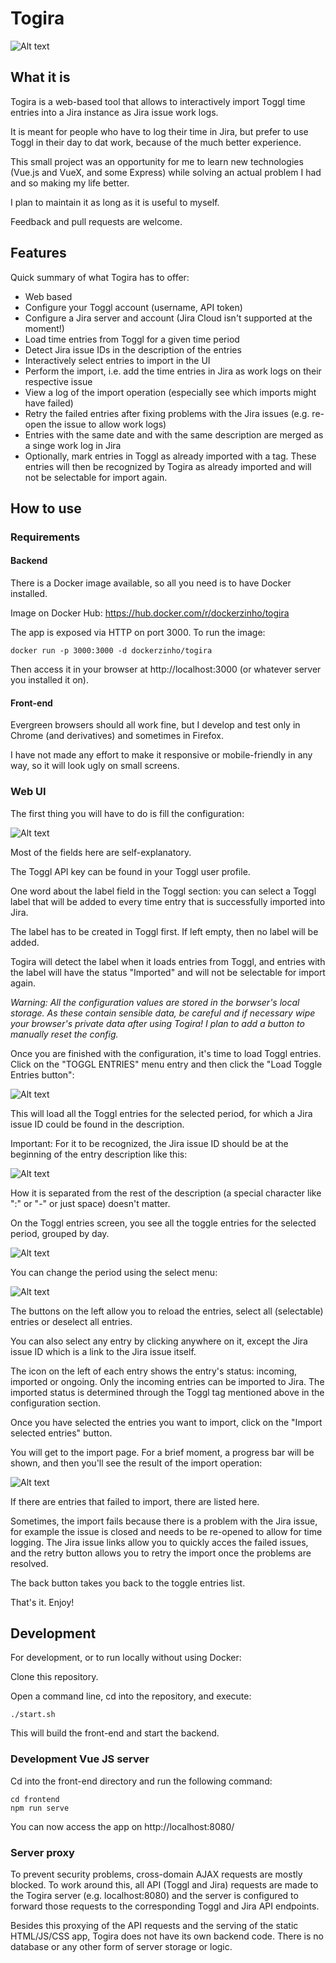 # Togira

![Alt text](readme/screenshot_toggl_entries.png "Screenshot of the Toggl entries screen")

## What it is

Togira is a web-based tool that allows to interactively import Toggl time entries into a Jira instance as Jira issue work logs.

It is meant for people who have to log their time in Jira, but prefer to use Toggl in their day to dat work, because of the much better experience.

This small project was an opportunity for me to learn new technologies (Vue.js and VueX, and some Express) while solving an actual problem I had and so making my life better.

I plan to maintain it as long as it is useful to myself.

Feedback and pull requests are welcome. 

## Features

Quick summary of what Togira has to offer:

- Web based
- Configure your Toggl account (username, API token)
- Configure a Jira server and account (Jira Cloud isn't supported at the moment!)
- Load time entries from Toggl for a given time period
- Detect Jira issue IDs in the description of the entries
- Interactively select entries to import in the UI
- Perform the import, i.e. add the time entries in Jira as work logs on their respective issue
- View a log of the import operation (especially see which imports might have failed)
- Retry the failed entries after fixing problems with the Jira issues (e.g. re-open the issue to allow work logs)
- Entries with the same date and with the same description are merged as a singe work log in Jira
- Optionally, mark entries in Toggl as already imported with a tag. These entries will then be recognized by Togira as already imported and will not be selectable for import again.

## How to use
### Requirements

#### Backend

There is a Docker image available, so all you need is to have Docker installed.

Image on Docker Hub: https://hub.docker.com/r/dockerzinho/togira

The app is exposed via HTTP on port 3000. To run the image:

```
docker run -p 3000:3000 -d dockerzinho/togira
```

Then access it in your browser at http://localhost:3000 (or whatever server you installed it on).

#### Front-end

Evergreen browsers should all work fine, but I develop and test only in Chrome (and derivatives) and sometimes in Firefox.

I have not made any effort to make it responsive or mobile-friendly in any way, so it will look ugly on small screens.

### Web UI

The first thing you will have to do is fill the configuration:

![Alt text](readme/screenshot_config.png "Screenshot of the config screen")

Most of the fields here are self-explanatory.

The Toggl API key can be found in your Toggl user profile.

One word about the label field in the Toggl section: you can select a Toggl label that will be added to every time entry that is successfully imported into Jira.

The label has to be created in Toggl first. If left empty, then no label will be added.

Togira will detect the label when it loads entries from Toggl, and entries with the label will have the status "Imported" and will not be selectable for import again.

_Warning: All the configuration values are stored in the borwser's local storage. As these contain sensible data, be careful and if necessary wipe your browser's private data after using Togira! I plan to add a button to manually reset the config._

Once you are finished with the configuration, it's time to load Toggl entries. Click on the "TOGGL ENTRIES" menu entry and then click the "Load Toggle Entries button":
 
![Alt text](readme/screenshot_load_entries.png "Screenshot of the Toggl entries load button")

This will load all the Toggl entries for the selected period, for which a Jira issue ID could be found in the description.

Important: For it to be recognized, the Jira issue ID should be at the beginning of the entry description like this:

![Alt text](readme/screenshot_toggl_description.png "Screenshot of description in Toggl")

How it is separated from the rest of the description (a special character like ":" or "-" or just space) doesn't matter.

On the Toggl entries screen, you see all the toggle entries for the selected period, grouped by day.
 
 ![Alt text](readme/screenshot_toggl_entries.png "Screenshot of the Toggl entries screen")
 
You can change the period using the select menu:

![Alt text](readme/screenshot_period_select.png "Screenshot of the period select")

The buttons on the left allow you to reload the entries, select all (selectable) entries or deselect all entries.

You can also select any entry by clicking anywhere on it, except the Jira issue ID which is a link to the Jira issue itself.

The icon on the left of each entry shows the entry's status: incoming, imported or ongoing. Only the incoming entries can be imported to Jira. The imported status is determined through the Toggl tag mentioned above in the configuration section.

Once you have selected the entries you want to import, click on the "Import selected entries" button.

You will get to the import page. For a brief moment, a progress bar will be shown, and then you'll see the result of the import operation:

![Alt text](readme/screenshot_result.png "Screenshot of the import result screen")

If there are entries that failed to import, there are listed here. 

Sometimes, the import fails because there is a problem with the Jira issue, for example the issue is closed and needs to be re-opened to allow for time logging. The Jira issue links allow you to quickly acces the failed issues, and the retry button allows you to retry the import once the problems are resolved.

The back button takes you back to the toggle entries list.

That's it. Enjoy! 

## Development

For development, or to run locally without using Docker:

Clone this repository.

Open a command line, cd into the repository, and execute:

```
./start.sh
```

This will build the front-end and start the backend.

### Development Vue JS server

Cd into the front-end directory and run the following command:
```
cd frontend
npm run serve
```

You can now access the app on http://localhost:8080/

### Server proxy

To prevent security problems, cross-domain AJAX requests are mostly blocked. To work around this, all API (Toggl and Jira) requests are made to the Togira server (e.g. localhost:8080) and the server is configured to forward those requests to the corresponding Toggl and Jira API endpoints.

Besides this proxying of the API requests and the serving of the static HTML/JS/CSS app, Togira does not have its own backend code. There is no database or any other form of server storage or logic.